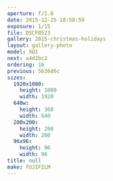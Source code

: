 ```yaml
---
aperture: f/1.8
date: 2015-12-25 18:58:59
exposure: 1/15
file: DSCF0523
gallery: 2015-christmas-holidays
layout: gallery-photo
model: XQ1
next: a4d2bc2
ordering: 16
previous: 5636d6c
sizes:
  1920x1080:
    height: 1080
    width: 1920
  640w:
    height: 360
    width: 640
  200x200:
    height: 200
    width: 200
  96x96:
    height: 96
    width: 96
title: null
make: FUJIFILM
---
```

